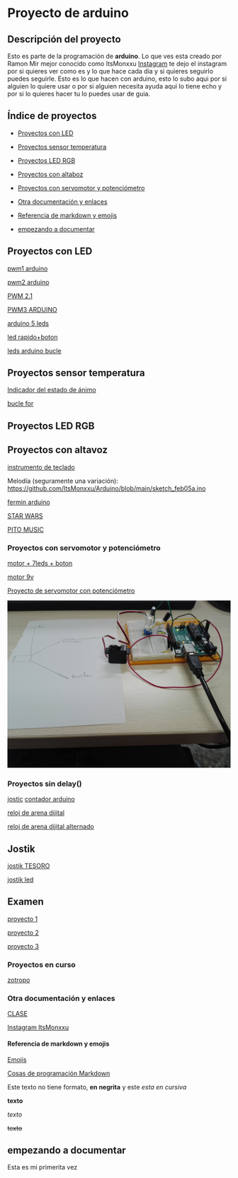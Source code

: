 #  Proyecto de arduino

## Descripción del proyecto



Esto es parte de la programación de **arduino**. Lo que ves esta creado por Ramon Mir mejor conocido como ItsMonxxu 
[Instagram](https://www.instagram.com/itsmonxxu/) 
te dejo el instagram por si quieres ver como es y lo que hace cada dia y si quieres seguirlo puedes seguirle.  Esto es lo que hacen con arduino, esto lo subo aqui por si alguien lo quiere usar o por si alguien necesita ayuda aqui lo tiene echo y por si lo quieres hacer tu lo puedes usar de guia.



## Índice de proyectos

* [Proyectos con LED](https://github.com/ItsMonxxu/Arduino#proyectos-con-led)

* [Proyectos sensor temperatura](https://github.com/ItsMonxxu/Arduino#proyectos-sensor-temperatura)

* [Proyectos LED RGB](https://github.com/ItsMonxxu/Arduino#proyectos-led-rgb)

* [Proyectos con altaboz](https://github.com/ItsMonxxu/Arduino#proyectos-con-altaboz)

* [Proyectos con servomotor y potenciómetro](https://github.com/ItsMonxxu/Arduino#proyectos-con-servomotor-y-potenci%C3%B3metro)

* [Otra documentación y enlaces](https://github.com/ItsMonxxu/Arduino#otra-documentaci%C3%B3n-y-enlaces)

* [Referencia de markdown y emojis](https://github.com/ItsMonxxu/Arduino#referencia-de-markdown-y-emojis)

* [empezando a documentar](https://github.com/ItsMonxxu/Arduino#empezando-a-documentar)


## Proyectos con LED

[pwm1 arduino](https://github.com/ItsMonxxu/Arduino/blob/main/PWM1_arduino.ino)

[pwm2 arduino](https://github.com/ItsMonxxu/Arduino/blob/main/PWM2_arduino.ino)

[PWM 2.1](https://github.com/ItsMonxxu/Arduino/blob/main/pwm2.1.ino)

[PWM3 ARDUINO](https://github.com/ItsMonxxu/Arduino/blob/main/PWM3_ARDIONO.ino)

[arduino 5 leds](https://github.com/ItsMonxxu/Arduino/blob/main/ARDUINO_5_LED_TEMPERATURA.ino)

[led rapido+boton](https://github.com/ItsMonxxu/Arduino/blob/main/Arduino_leddd_rapido_programa_boton.ino)

[leds arduino bucle](https://github.com/ItsMonxxu/Arduino/blob/main/LEDS_ARDUINO_BUCLE.ino)

## Proyectos sensor temperatura

[Indicador del estado de ánimo](https://github.com/ItsMonxxu/Arduino/blob/main/Indicador_de_estado_de_animo_arduino.ino)

[bucle for](https://github.com/ItsMonxxu/Arduino/blob/main/BUCLE_FOR.ino)

## Proyectos LED RGB

## Proyectos con altavoz
[instrumento de teclado](https://github.com/ItsMonxxu/Arduino/blob/main/instumento_de_teclado.ino)

Melodía (seguramente una variación): https://github.com/ItsMonxxu/Arduino/blob/main/sketch_feb05a.ino

[fermin arduino](https://github.com/ItsMonxxu/Arduino/blob/main/fermin_arduino.ino)

[STAR WARS](https://github.com/ItsMonxxu/Arduino/blob/main/melodu_star_wars.ino)

[PITO MUSIC](https://github.com/ItsMonxxu/Arduino/blob/main/pitomusic.ino)

### Proyectos con servomotor y potenciómetro 
[motor + 7leds + boton](https://github.com/ItsMonxxu/Arduino/blob/main/hhkgfhjzf_thcf_ghxfcgh.ino)

[motor 9v](https://github.com/ItsMonxxu/Arduino/blob/main/motor_tecladoo.ino)

[Proyecto de servomotor con potenciómetro](https://github.com/ItsMonxxu/Arduino/blob/main/molino_bater.ino)

![texto](https://github.com/ItsMonxxu/Arduino/blob/main/IMG_20210208_123210.jpg)

### Proyectos sin delay() 
[jostic](https://github.com/ItsMonxxu/Arduino/blob/main/sketch_feb25b.ino)
[contador arduino](https://github.com/ItsMonxxu/Arduino/blob/main/contador_arduino.ino)

[reloj de arena dijital](https://github.com/ItsMonxxu/Arduino/blob/main/reloj_dijital_primero.ino)

[reloj de arena dijital alternado](https://github.com/ItsMonxxu/Arduino/blob/main/reloj_de_arena_digital.ino)

## Jostik
[jostik TESORO](https://github.com/ItsMonxxu/Arduino/blob/main/sketch_mar04a.ino)

[jostik led](https://github.com/ItsMonxxu/Arduino/blob/main/sketch_feb25b.ino)

## Examen
[proyecto 1](https://github.com/ItsMonxxu/Arduino/blob/main/problema_1_1_1_1_1_1jujhgvgty.ino)


[proyecto 2](https://github.com/ItsMonxxu/Arduino/blob/main/proyecto_2.ino)


[proyecto 3](https://github.com/ItsMonxxu/Arduino/blob/main/proyecto_3.ino)

### Proyectos en curso

[zotropo](https://github.com/ItsMonxxu/Arduino/blob/main/zootropo.ino)

### Otra documentación y enlaces

[CLASE](https://github.com/d-prieto/arduinoCourse#repositorios-de-alumnos)

[Instagram ItsMonxxu](https://www.instagram.com/itsmonxxu/)

#### Referencia de markdown y emojis

[Emojis](https://emojikeyboard.io/)

[Cosas de programación Markdown](https://guides.github.com/pdfs/markdown-cheatsheet-online.pdf)



 


Este texto no tiene formato, **en negrita** y este _esta en cursiva_

<b>texto</b>

<i>texto</i>

<del>texto</del>


## empezando a documentar 
Esta es mi primerita vez
